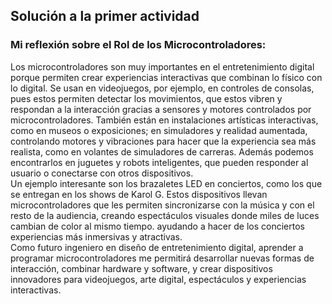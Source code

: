 ## Solución a la primer actividad  
### Mi reflexión sobre el Rol de los Microcontroladores:  
Los microcontroladores son muy importantes en el entretenimiento digital porque permiten crear experiencias interactivas que combinan lo físico con lo digital. 
Se usan en videojuegos, por ejemplo, en controles de consolas, pues estos permiten detectar los movimientos, que estos vibren y respondan a la interacción gracias 
a sensores y motores controlados por microcontroladores. También están en instalaciones artísticas interactivas, como en museos o exposiciones; en simuladores y 
realidad aumentada, controlando motores y vibraciones para hacer que la experiencia sea más realista, como en volantes de simuladores de carreras. 
Además podemos encontrarlos en juguetes y robots inteligentes, que pueden responder al usuario o conectarse con otros dispositivos.   
Un ejemplo interesante son los brazaletes LED en conciertos, como los que se entregan en los shows de Karol G. Estos dispositivos llevan microcontroladores 
que les permiten sincronizarse con la música y con el resto de la audiencia, creando espectáculos visuales donde miles de luces cambian de color al mismo 
tiempo. ayudando a hacer de los conciertos experiencias más inmersivas y atractivas.   
Como futuro ingeniero en diseño de entretenimiento digital, aprender a programar microcontroladores me permitirá desarrollar nuevas formas de interacción, 
combinar hardware y software, y crear dispositivos innovadores para videojuegos, arte digital, espectáculos y experiencias interactivas. 
